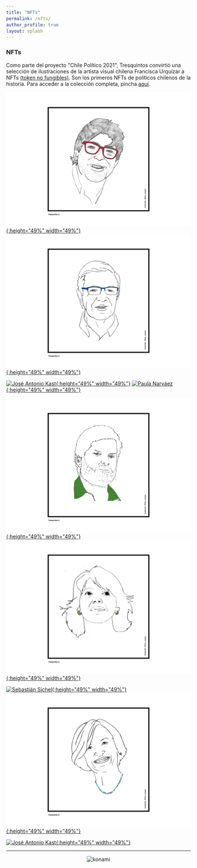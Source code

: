 ```yaml
---
title: "NFTs"
permalink: /nfts/
author_profile: true
layout: splash
---
```


### NFTs

Como parte del proyecto "Chile Político 2021", Tresquintos convirtió una selección de ilustraciones de la artista visual chilena Francisca Urquízar a NFTs [(token no fungibles)](https://cnnespanol.cnn.com/2021/03/24/que-son-tokens-no-fungibles-nft-trax/). Son los primeros NFTs de políticos chilenos de la historia. Para acceder a la colección completa, pincha [aquí](https://opensea.io/collection/tresquintos-politico-2021).

[![Daniel Jadue](/images/tsm/card_2021_Daniel%20Jadue_c.png){:height="49%" width="49%"}](https://opensea.io/assets/matic/0x2953399124f0cbb46d2cbacd8a89cf0599974963/89139989740430984659164203162570808717549276517589796213154703802467153346570) [![Joaquín Lavín](/images/tsm/card_2021_Joaquín%20Lavín_c.png){:height="49%" width="49%"}](https://opensea.io/assets/matic/0x2953399124f0cbb46d2cbacd8a89cf0599974963/89139989740430984659164203162570808717549276517589796213154703796969595207690)

[![José Antonio Kast](/images/tsm/card_2021_José%20Antonio%20Kast_c.png){:height="49%" width="49%"}](https://opensea.io/assets/matic/0x2953399124f0cbb46d2cbacd8a89cf0599974963/89139989740430984659164203162570808717549276517589796213154703799168618463242) [![Paula Narváez](/images/tsm/card_2021_Paula%20Narváez_c.png){:height="49%" width="49%"}](https://opensea.io/assets/matic/0x2953399124f0cbb46d2cbacd8a89cf0599974963/89139989740430984659164203162570808717549276517589796213154703798069106835466)

[![Gabriel Boric](/images/tsm/card_2021_Gabriel%20Boric_c.png){:height="49%" width="49%"}](https://opensea.io/assets/matic/0x2953399124f0cbb46d2cbacd8a89cf0599974963/89139989740430984659164203162570808717549276517589796213154703799168618463242) [![Yasna Provoste](/images/tsm/card_2021_Yasna%20Provoste_c.png){:height="49%" width="49%"}](https://opensea.io/assets/matic/0x2953399124f0cbb46d2cbacd8a89cf0599974963/89139989740430984659164203162570808717549276517589796213154703798069106835466)


[![Sebastián Sichel](/images/tsm/card_2021_Sebastián%20Sichel_c.png){:height="49%" width="49%"}](https://opensea.io/assets/matic/0x2953399124f0cbb46d2cbacd8a89cf0599974963/89139989740430984659164203162570808717549276517589796213154703799168618463242) [![Evelyn Matthei](/images/tsm/card_2021_Evelyn%20Matthei_c.png){:height="49%" width="49%"}](https://opensea.io/assets/matic/0x2953399124f0cbb46d2cbacd8a89cf0599974963/89139989740430984659164203162570808717549276517589796213154703798069106835466)


[![José Antonio Kast](/images/tsm/card_2021_José%20Antonio%20Kast_c.png){:height="49%" width="49%"}](https://opensea.io/assets/matic/0x2953399124f0cbb46d2cbacd8a89cf0599974963/89139989740430984659164203162570808717549276517589796213154703799168618463242)

---

<!-- NES -->
<style>
.aligncenter {
    text-align: center;
}
</style>
<p class="aligncenter">
    <img src="/images/nes.png" width="30" height="30" alt="konami" />
</p>
<script src="/js/topsecret.js"></script>

<script src="/js/cyberdelia.js"></script>

<script type="text/javascript"> var msTag = {"site":"tnw","page":"home","cyberdelia_page_type":"home","data":{"sponsorName":false,"isSponsoredCategory":false}}</script>

<script src="https://cdn0.tnwcdn.com/wp-content/themes/cyberdelia/assets/js/app.min.js?v=1585558461" type="text/javascript" async=""></script>



<!-- Favicon -->
<link rel="apple-touch-icon" sizes="180x180" href="/apple-touch-icon.png">
<link rel="icon" type="image/png" sizes="32x32" href="/favicon-32x32.png">
<link rel="icon" type="image/png" sizes="16x16" href="/favicon-16x16.png">
<link rel="manifest" href="/site.webmanifest">
<link rel="mask-icon" href="/safari-pinned-tab.svg" color="#5bbad5">
<meta name="msapplication-TileColor" content="#b91d47">
<meta name="theme-color" content="#ffffff">


<!-- Finisce sempre così, con la morte.
Prima però c’è stata la vita,
nascosta sotto i bla, bla, bla, bla, bla.
È tutto sedimentato sotto il chiacchiericcio e il rumore:
il silenzio e il sentimento,
l’emozione e la paura,
gli sparuti incostanti sprazzi di bellezza
e poi lo squallore disgraziato e l’uomo miserabile.
Tutto sepolto nella coperta
dell’imbarazzo dello stare al mondo:
bla, bla, bla, bla.
Altrove c’è l’Altrove,
io non mi occupo dell’Altrove.
Dunque che questo romanzo abbia inizio.
In fondo è solo un trucco, si è solo un trucco. kb. -->
